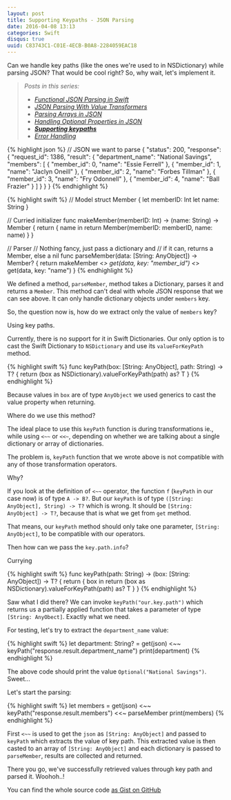 ```yaml
---
layout: post
title: Supporting Keypaths - JSON Parsing
date: 2016-04-08 13:13
categories: Swift
disqus: true
uuid: C83743C1-C01E-4ECB-B0A8-2284059EAC18
---
```


Can we handle key paths (like the ones we're used to in NSDictionary) while parsing JSON? That would be cool right? So, why wait, let's implement it.

<blockquote>
  <em>Posts in this series:</em>
  <ul>
    <li><em><a href="http://bhargavg.com/swift/2016/03/29/functional-json-parsing-in-swift.html">Functional JSON Parsing in Swift</a></em></li>
    <li><em><a href="http://bhargavg.com/swift/2016/03/30/json-parsing-with-value-transformers.html">JSON Parsing With Value Transformers</a></em></li>
    <li><em><a href="http://bhargavg.com/swift/2016/04/05/parsing-arrays-in-json.html">Parsing Arrays in JSON</a></em></li>
    <li><em><a href="http://bhargavg.com/swift/2016/04/07/handling-optional-properties-in-json.html">Handling Optional Properties in JSON</a></em></li>
    <li><em><strong><a href="http://bhargavg.com/swift/2016/04/08/supporting-keypaths-json-parsing.html">Supporting keypaths</a></strong></em></li>
    <li><em><a href="http://bhargavg.com/swift/2016/04/12/do-try-to-catch-errors-in-json-parsing.html">Error Handling</a></em></li>
  </ul>
</blockquote>


{% highlight json %}
// JSON we want to parse
{
  "status": 200,
  "response": {
    "request_id": 1386,
    "result": {
      "department_name": "National Savings",
      "members": [
        {
          "member_id": 0,
          "name": "Essie Ferrell"
        },
        {
          "member_id": 1,
          "name": "Jaclyn Oneill"
        },
        {
          "member_id": 2,
          "name": "Forbes Tillman"
        },
        {
          "member_id": 3,
          "name": "Fry Odonnell"
        },
        {
          "member_id": 4,
          "name": "Ball Frazier"
        }
      ]
    }
  }
}
{% endhighlight %}

{% highlight swift %}
// Model
struct Member {
    let memberID: Int
    let name: String
}

// Curried initializer
func makeMember(memberID: Int) -> (name: String) -> Member {
    return { name in
        return Member(memberID: memberID, name: name)
    }
}

// Parser
// Nothing fancy, just pass a dictionary and 
// if it can, returns a Member, else a nil
func parseMember(data: [String: AnyObject]) -> Member? {
    return makeMember <*> get(data, key: "member_id")
                      <*> get(data, key: "name")
}
{% endhighlight %}

We defined a method, `parseMember`, method takes a Dictionary, parses it and returns a `Member`. This method can't deal with whole JSON response that we can see above. It can only handle dictionary objects under `members` key.

So, the question now is, how do we extract only the value of `members` key? 

Using key paths.

Currently, there is no support for it in Swift Dictionaries. Our only option is to cast the Swift Dictionary to `NSDictionary` and use its `valueForKeyPath` method.

{% highlight swift %}
func keyPath<T>(box: [String: AnyObject], path: String) -> T? {
    return (box as NSDictionary).valueForKeyPath(path) as? T
}
{% endhighlight %}

Because values in `box` are of type `AnyObject` we used generics to cast the value property when returning.

Where do we use this method?

The ideal place to use this `keyPath` function is during transformations ie., while using `<~~` or `<<~`, depending on whether we are talking about a single dictionary or array of dictionaries.

The problem is, `keyPath` function that we wrote above is not compatible with any of those transformation operators. 

Why?

If you look at the definition of `<~~` operator, the function `f` (`keyPath` in our case now) is of type `A -> B?`. But our `keyPath` is of type `([String: AnyObject], String) -> T?` which is wrong. It should be `[String: AnyObject] -> T?`, because that is what we get from `get` method.

That means, our `keyPath` method should only take one parameter, `[String: AnyObject]`, to be compatible with our operators. 

Then how can we pass the `key.path.info`?

Currying

{% highlight swift %}
func keyPath<T>(path: String) -> (box: [String: AnyObject]) -> T? {
    return { box in
        return (box as NSDictionary).valueForKeyPath(path) as? T
    }
}
{% endhighlight %}

Saw what I did there? We can invoke `keyPath("our.key.path")` which returns us a partially applied function that takes a parameter of type `[String: AnyObect]`. Exactly what we need.

For testing, let's try to extract the `department_name` value:

{% highlight swift %}
let department: String? = get(json) <~~ keyPath("response.result.department_name")
print(department)
{% endhighlight %}

The above code should print the value `Optional("National Savings")`. Sweet...

Let's start the parsing:

{% highlight swift %}
let members = get(json) <~~ keyPath("response.result.members") <<~ parseMember
print(members)
{% endhighlight %}

First `<~~` is used to get the `json` as `[String: AnyObject]` and passed to `keyPath` which extracts the value of key path. This extracted value is then casted to an array of `[String: AnyObject]` and each dictionary is passed to `parseMember`, results are collected and returned.

There you go, we've successfully retrieved values through key path and parsed it. Woohoh..!

You can find the whole source code [as Gist on GitHub](https://gist.github.com/bhargavg/78ea0893df7ef5352b22261b1ecf024b)
